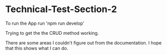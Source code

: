 # Technical-Test-Section-2

To run the App run 'npm run develop'


Trying to get the the CRUD method working.

There are some areas I couldn't figure out from the documentation.  I hope that this shows what I can do. 
